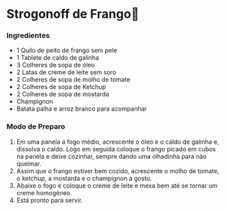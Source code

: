 # Strogonoff de Frango:chicken:

### Ingredientes 

- 1 Quilo de peito de frango sem pele
- 1 Tablete de caldo de galinha
- 3 Colheres de sopa de óleo
- 2 Latas de creme de leite sem soro
- 2 Colheres de sopa de molho de tomate
- 2 Colheres de sopa de Ketchup
- 2 Colheres de sopa de mostarda
- Champignon
- Batata palha e arroz branco para acompanhar

### Modo de Preparo

1. Em uma panela a fogo médio, acrescente o óleo e o caldo de galinha e, dissolva o caldo. Logo em seguida coloque o frango picado em cubos na panela e deixe cozinhar, sempre dando uma olhadinha para não queimar.
2. Assim que o frango estiver bem cozido, acrescente o molho de tomate, o ketchup, a mostarda e o champignon a gosto.
3. Abaixe o fogo e coloque o creme de leite e mexa bem até se tornar um creme homogêneo.
4. Está pronto para servir.










